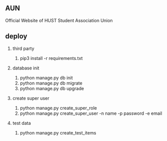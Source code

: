 ## AUN
Official Website of HUST Student Association Union
## deploy
1. third party
    1. pip3 install -r requirements.txt
2. database init
    1. python manage.py db init
    2. python manage.py db migrate
    3. python manage.py db upgrade
3. create super user    
    1. python manage.py create_super_role
    2. python manage.py create_super_user -n name -p password -e email
    
4. test data
    1. python manage.py create_test_items 

